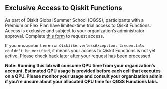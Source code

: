## Exclusive Access to Qiskit Functions

As part of Qiskit Global Summer School (QGSS), participants with a Premium or Flex Plan have limited-time trial access to Qiskit Functions. Access is exclusive and subject to your organization’s administrator approval. Complete [this form](https://airtable.com/appj8IrSNZGz4l4BB/pag8WgWdUr5uSJGZA/form) to request access.

If you encounter the error `QiskitServerlessException: Credentials couldn't be verified`, it means your access to Qiskit Functions is not yet active. Please check back later after your request has been processed.

**Note: Running this lab will consume QPU time from your organization’s account. Estimated QPU usage is provided before each cell that executes on a QPU. Please monitor your usage and consult your organization admin if you’re unsure about your allocated QPU time for QGSS Functions labs.**